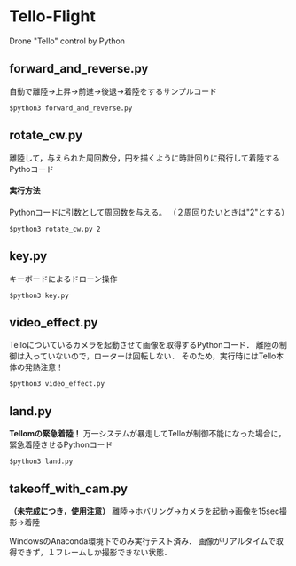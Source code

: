 # Tello-Flight
Drone "Tello" control by Python

## forward_and_reverse.py

自動で離陸->上昇->前進->後退->着陸をするサンプルコード
```
$python3 forward_and_reverse.py
```
## rotate_cw.py

離陸して，与えられた周回数分，円を描くように時計回りに飛行して着陸するPythoコード

#### 実行方法
Pythonコードに引数として周回数を与える。
（２周回りたいときは"2"とする）
```
$python3 rotate_cw.py 2
```

## key.py

キーボードによるドローン操作
```
$python3 key.py
```

## video_effect.py

Telloについているカメラを起動させて画像を取得するPythonコード．
離陸の制御は入っていないので，ローターは回転しない．
そのため，実行時にはTello本体の発熱注意！

```
$python3 video_effect.py
```

## land.py
**Tellomの緊急着陸！**
万一システムが暴走してTelloが制御不能になった場合に，緊急着陸させるPythonコード

```
$python3 land.py
```

## takeoff_with_cam.py

**（未完成につき，使用注意）**
離陸->ホバリング->カメラを起動->画像を15sec撮影->着陸

WindowsのAnaconda環境下でのみ実行テスト済み．
画像がリアルタイムで取得できず，１フレームしか撮影できない状態．


